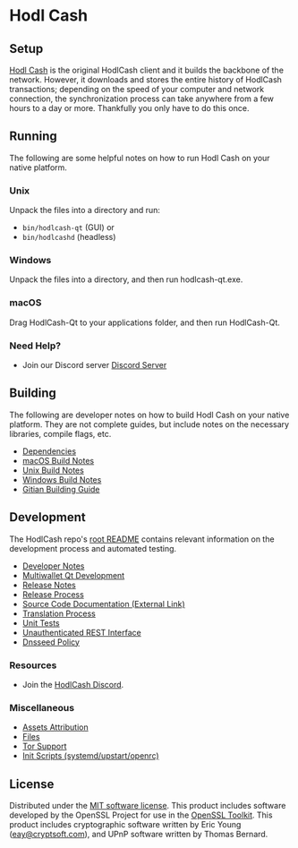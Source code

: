 Hodl Cash
=============

Setup
---------------------
[Hodl Cash](http://hodlcash.org/wallet) is the original HodlCash client and it builds the backbone of the network. However, it downloads and stores the entire history of HodlCash transactions; depending on the speed of your computer and network connection, the synchronization process can take anywhere from a few hours to a day or more. Thankfully you only have to do this once.

Running
---------------------
The following are some helpful notes on how to run Hodl Cash on your native platform.

### Unix

Unpack the files into a directory and run:

- `bin/hodlcash-qt` (GUI) or
- `bin/hodlcashd` (headless)

### Windows

Unpack the files into a directory, and then run hodlcash-qt.exe.

### macOS

Drag HodlCash-Qt to your applications folder, and then run HodlCash-Qt.

### Need Help?

* Join our Discord server [Discord Server](https://discord.gg/7U2gZKjrTc)

Building
---------------------
The following are developer notes on how to build Hodl Cash on your native platform. They are not complete guides, but include notes on the necessary libraries, compile flags, etc.

- [Dependencies](dependencies.md)
- [macOS Build Notes](build-osx.md)
- [Unix Build Notes](build-unix.md)
- [Windows Build Notes](build-windows.md)
- [Gitian Building Guide](gitian-building.md)

Development
---------------------
The HodlCash repo's [root README](/README.md) contains relevant information on the development process and automated testing.

- [Developer Notes](developer-notes.md)
- [Multiwallet Qt Development](multiwallet-qt.md)
- [Release Notes](release-notes.md)
- [Release Process](release-process.md)
- [Source Code Documentation (External Link)](https://www.fuzzbawls.pw/hodlcash/doxygen/)
- [Translation Process](translation_process.md)
- [Unit Tests](unit-tests.md)
- [Unauthenticated REST Interface](REST-interface.md)
- [Dnsseed Policy](dnsseed-policy.md)

### Resources
* Join the [HodlCash Discord](https://discord.gg/7U2gZKjrTc).

### Miscellaneous
- [Assets Attribution](assets-attribution.md)
- [Files](files.md)
- [Tor Support](tor.md)
- [Init Scripts (systemd/upstart/openrc)](init.md)

License
---------------------
Distributed under the [MIT software license](/COPYING).
This product includes software developed by the OpenSSL Project for use in the [OpenSSL Toolkit](https://www.openssl.org/). This product includes
cryptographic software written by Eric Young ([eay@cryptsoft.com](mailto:eay@cryptsoft.com)), and UPnP software written by Thomas Bernard.
